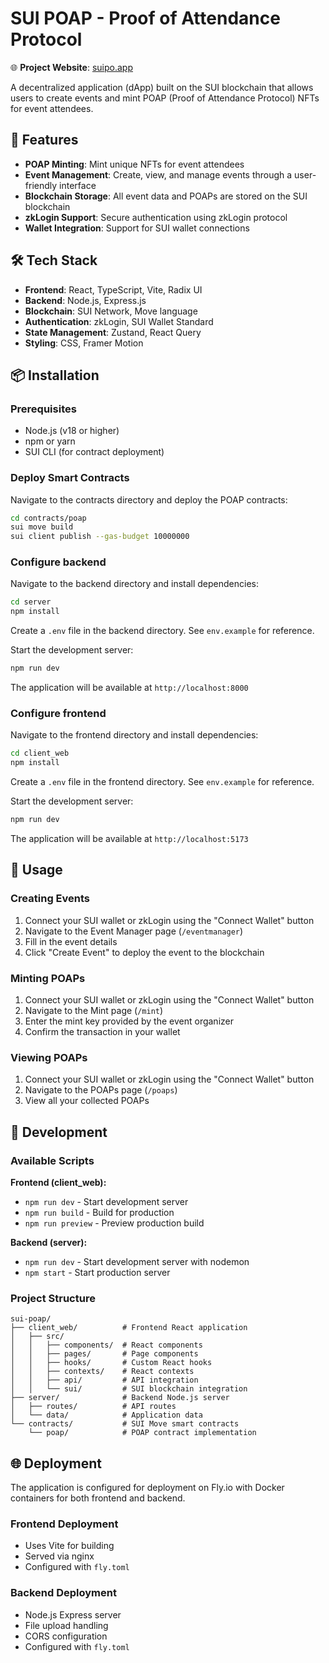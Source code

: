 # SUI POAP - Proof of Attendance Protocol

🌐 **Project Website**: [suipo.app](https://suipo.app)

A decentralized application (dApp) built on the SUI blockchain that allows users to create events and mint POAP (Proof of Attendance Protocol) NFTs for event attendees.

## 🚀 Features

- **POAP Minting**: Mint unique NFTs for event attendees
- **Event Management**: Create, view, and manage events through a user-friendly interface
- **Blockchain Storage**: All event data and POAPs are stored on the SUI blockchain
- **zkLogin Support**: Secure authentication using zkLogin protocol
- **Wallet Integration**: Support for SUI wallet connections

## 🛠️ Tech Stack

- **Frontend**: React, TypeScript, Vite, Radix UI
- **Backend**: Node.js, Express.js
- **Blockchain**: SUI Network, Move language
- **Authentication**: zkLogin, SUI Wallet Standard
- **State Management**: Zustand, React Query
- **Styling**: CSS, Framer Motion

## 📦 Installation

### Prerequisites

- Node.js (v18 or higher)
- npm or yarn
- SUI CLI (for contract deployment)

### Deploy Smart Contracts

Navigate to the contracts directory and deploy the POAP contracts:

```bash
cd contracts/poap
sui move build
sui client publish --gas-budget 10000000
```

### Configure backend

Navigate to the backend directory and install dependencies:

```bash
cd server
npm install
```

Create a `.env` file in the backend directory. See `env.example` for reference.

Start the development server:

```bash
npm run dev
```

The application will be available at `http://localhost:8000`

### Configure frontend

Navigate to the frontend directory and install dependencies:

```bash
cd client_web
npm install
```
Create a `.env` file in the frontend directory. See `env.example` for reference.

Start the development server:

```bash
npm run dev
```

The application will be available at `http://localhost:5173`

## 🎯 Usage

### Creating Events

1. Connect your SUI wallet or zkLogin using the "Connect Wallet" button
2. Navigate to the Event Manager page (`/eventmanager`)
3. Fill in the event details
4. Click "Create Event" to deploy the event to the blockchain

### Minting POAPs

1. Connect your SUI wallet or zkLogin using the "Connect Wallet" button
2. Navigate to the Mint page (`/mint`)
3. Enter the mint key provided by the event organizer
4. Confirm the transaction in your wallet

### Viewing POAPs

1. Connect your SUI wallet or zkLogin using the "Connect Wallet" button
2. Navigate to the POAPs page (`/poaps`)
3. View all your collected POAPs

## 🔧 Development

### Available Scripts

**Frontend (client_web):**
- `npm run dev` - Start development server
- `npm run build` - Build for production
- `npm run preview` - Preview production build

**Backend (server):**
- `npm run dev` - Start development server with nodemon
- `npm start` - Start production server

### Project Structure

```
sui-poap/
├── client_web/          # Frontend React application
│   ├── src/
│   │   ├── components/  # React components
│   │   ├── pages/       # Page components
│   │   ├── hooks/       # Custom React hooks
│   │   ├── contexts/    # React contexts
│   │   ├── api/         # API integration
│   │   └── sui/         # SUI blockchain integration
├── server/              # Backend Node.js server
│   ├── routes/          # API routes
│   └── data/            # Application data
└── contracts/           # SUI Move smart contracts
    └── poap/            # POAP contract implementation
```

## 🌐 Deployment

The application is configured for deployment on Fly.io with Docker containers for both frontend and backend.

### Frontend Deployment
- Uses Vite for building
- Served via nginx
- Configured with `fly.toml`

### Backend Deployment
- Node.js Express server
- File upload handling
- CORS configuration
- Configured with `fly.toml`